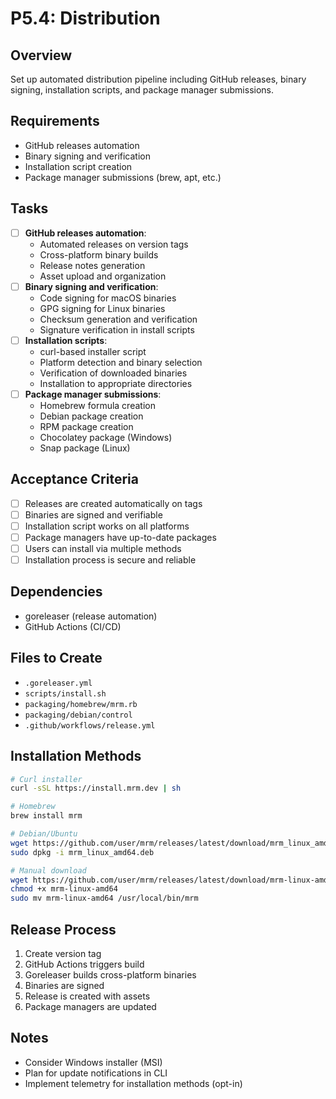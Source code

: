 # P5.4: Distribution

## Overview
Set up automated distribution pipeline including GitHub releases, binary signing, installation scripts, and package manager submissions.

## Requirements
- GitHub releases automation
- Binary signing and verification
- Installation script creation
- Package manager submissions (brew, apt, etc.)

## Tasks
- [ ] **GitHub releases automation**:
  - Automated releases on version tags
  - Cross-platform binary builds
  - Release notes generation
  - Asset upload and organization
- [ ] **Binary signing and verification**:
  - Code signing for macOS binaries
  - GPG signing for Linux binaries
  - Checksum generation and verification
  - Signature verification in install scripts
- [ ] **Installation scripts**:
  - curl-based installer script
  - Platform detection and binary selection
  - Verification of downloaded binaries
  - Installation to appropriate directories
- [ ] **Package manager submissions**:
  - Homebrew formula creation
  - Debian package creation
  - RPM package creation
  - Chocolatey package (Windows)
  - Snap package (Linux)

## Acceptance Criteria
- [ ] Releases are created automatically on tags
- [ ] Binaries are signed and verifiable
- [ ] Installation script works on all platforms
- [ ] Package managers have up-to-date packages
- [ ] Users can install via multiple methods
- [ ] Installation process is secure and reliable

## Dependencies
- goreleaser (release automation)
- GitHub Actions (CI/CD)

## Files to Create
- `.goreleaser.yml`
- `scripts/install.sh`
- `packaging/homebrew/mrm.rb`
- `packaging/debian/control`
- `.github/workflows/release.yml`

## Installation Methods
```bash
# Curl installer
curl -sSL https://install.mrm.dev | sh

# Homebrew
brew install mrm

# Debian/Ubuntu
wget https://github.com/user/mrm/releases/latest/download/mrm_linux_amd64.deb
sudo dpkg -i mrm_linux_amd64.deb

# Manual download
wget https://github.com/user/mrm/releases/latest/download/mrm-linux-amd64
chmod +x mrm-linux-amd64
sudo mv mrm-linux-amd64 /usr/local/bin/mrm
```

## Release Process
1. Create version tag
2. GitHub Actions triggers build
3. Goreleaser builds cross-platform binaries
4. Binaries are signed
5. Release is created with assets
6. Package managers are updated

## Notes
- Consider Windows installer (MSI)
- Plan for update notifications in CLI
- Implement telemetry for installation methods (opt-in)